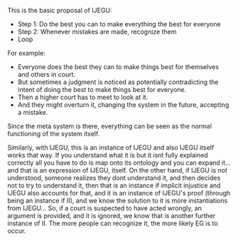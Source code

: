 This is the basic proposal of IJEGU:

- Step 1: Do the best you can to make everything the best for everyone
- Step 2: Whenever mistakes are made, recognize them
- Loop

For example:

- Everyone does the best they can to make things best for themselves and others in court. 
- But sometimes a judgment is noticed as potentially contradicting the intent of doing the best to make things best for everyone.
- Then a higher court has to meet to look at it.
- And they might overturn it, changing the system in the future, accepting a mistake.

Since the meta system is there, everything can be seen as the normal functioning of the system itself.

Similarly, with IJEGU, this is an instance of IJEGU and also IJEGU itself works that way. If you understand what it is but it isnt fully explained correctly all you have to do is map onto its ontology and you can expand it... and that is an expression of IJEGU, itself. On the other hand, if IJEGU is not understood, someone realizes they dont understand it, and then decides not to try to understand it, then that is an instance if implicit injustice and IJEGU also accounts for that, and it is an instance of IJEGU's proof (through being an instance if II), and we know the solution to it is more instantiations from IJEGU... So, if a court is suspected to have acted wrongly, an argument is provided, and it is ignored, we know that is another further instance of II. The more people can recognize it, the more likely EG is to occur.
